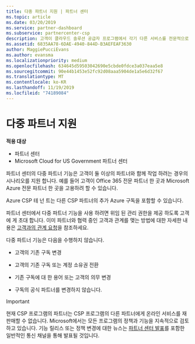 ```yaml
---
title: 다중 파트너 지원 | 파트너 센터
ms.topic: article
ms.date: 03/20/2019
ms.service: partner-dashboard
ms.subservice: partnercenter-csp
description: 고객이 클라우드 솔루션 공급자 프로그램에서 각기 다른 서비스를 전문적으로 제공하는 여러 파트너와 작업하려고 할 수도 있습니다.
ms.assetid: 6835AA78-6DAE-4940-844D-B3AEFEAF3630
author: MaggiePucciEvans
ms.author: evansma
ms.localizationpriority: medium
ms.openlocfilehash: 634645d59503042690e5cbde0fdce3a037eaa5e8
ms.sourcegitcommit: 90e44b1453e52fc92d08aaa5904de1a5e6d32f67
ms.translationtype: MT
ms.contentlocale: ko-KR
ms.lasthandoff: 11/19/2019
ms.locfileid: "74189084"
---
```

# <a name="multi-partner-support"></a>다중 파트너 지원

**적용 대상**

-  파트너 센터
-  Microsoft Cloud for US Government 파트너 센터

파트너 센터의 다중 파트너 기능은 고객이 둘 이상의 파트너와 함께 작업 하려는 경우의 시나리오를 지원 합니다. 예를 들어 고객이 Office 365 전문 파트너 한 곳과 Microsoft Azure 전문 파트너 한 곳을 고용하려 할 수 있습니다. 

Azure CSP 테 넌 트는 다른 CSP 파트너의 추가 Azure 구독을 포함할 수 있습니다.

파트너 센터에서 다중 파트너 기능을 사용 하려면 위임 된 관리 권한을 제공 하도록 고객에 게 초대 합니다. 이미 파트너와 협력 중인 고객과 관계를 맺는 방법에 대한 자세한 내용은 [고객과의 관계 요청](request-a-relationship-with-a-customer.md)을 참조하세요.

다중 파트너 기능은 다음을 수행하지 않습니다.

- 고객의 기존 구독 변경

- 고객의 기존 구독 또는 계정 소유권 전환

- 기존 구독에 대 한 용어 또는 고객의 의무 변경

- 구독의 공식 파트너를 변경하지 않습니다.

> [!IMPORTANT]  
> 현재 CSP 프로그램의 파트너는 CSP 프로그램의 다른 파트너에게 온라인 서비스를 재판매할 수 없습니다. Microsoft에서는 모든 프로그램의 정책과 기능을 지속적으로 검토하고 있습니다. 기능 릴리스 또는 정책 변경에 대한 뉴스는 [파트너 센터 발표](https://partner.microsoft.com/pcv/announcements)를 포함한 일반적인 통신 채널을 통해 발표될 것입니다.






